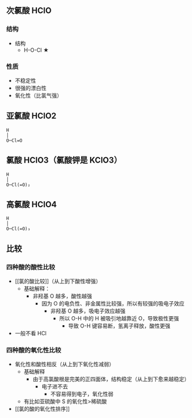 ## 次氯酸 HClO
### 结构
- 结构
	- H-O-Cl ★
### 性质
- 不稳定性
- 很强的漂白性
- 氧化性（比氯气强）
## 亚氯酸 HClO2
```
H
│
O─Cl=O
```
## 氯酸 HClO3（氯酸钾是 KClO3）
```
H
│
O─Cl(=O)₂
```
## 高氯酸 HClO4
```
H
│
O─Cl(=O)₃
```
## 比较
### 四种酸的酸性比较
-  [[氯的酸比较]]（从上到下酸性增强）
	- 基础解释：
		- 非羟基 O 越多，酸性越强
			- 因为 O 的电负性、非金属性比较强，所以有较强的吸电子效应
				- 非羟基 O 越多，吸电子效应越强
					- 所以 O-H 中的 H 被吸引地越靠近 O，导致极性更强
						- 导致 O-H 键容易断，氢离子释放，酸性更强
- 一般不看 HCl
### 四种酸的氧化性比较
- 氧化性和酸性相反（从上到下氧化性减弱）
	- 基础解释
		- 由于高氯酸根是完美的正四面体，结构稳定（从上到下愈来越稳定）
			- 电子进不去
				- 不容易得到电子，氧化性弱
	- 有比如亚硫酸中 S 的氧化性>稀硫酸
- [[氯的酸的氧化性排序]]